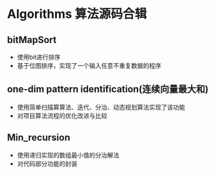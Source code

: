 # Algorithms	算法源码合辑

## bitMapSort <br>
* 使用bit进行排序<br>
* 基于位图排序，实现了一个输入任意不重复数据的程序<br>


## one-dim pattern identification(连续向量最大和) <br>
* 使用简单扫描算算法、迭代、分治、动态规划算法实现了该功能<br>
* 对项目算法流程的优化改进与比较<br>


## Min_recursion <br>
* 使用递归实现的数组最小值的分治解法<br>
* 对代码部分功能的封装<br>
